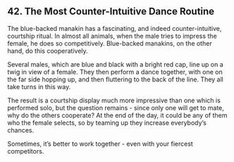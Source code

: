 
## 42. The Most Counter-Intuitive Dance Routine

The blue-backed manakin has a fascinating, and indeed counter-intuitive, courtship ritual. In almost all animals, when the male tries to impress the female, he does so competitively. Blue-backed manakins, on the other hand, do this cooperatively.

Several males, which are blue and black with a bright red cap, line up on a twig in view of a female. They then perform a dance together, with one on the far side hopping up, and then fluttering to the back of the line. They all take turns in this way.

The result is a courtship display much more impressive than one which is performed solo, but the question remains - since only one will get to mate, why do the others cooperate? At the end of the day, it could be any of them who the female selects, so by teaming up they increase everybody’s chances.

Sometimes, it’s better to work together - even with your fiercest competitors.

